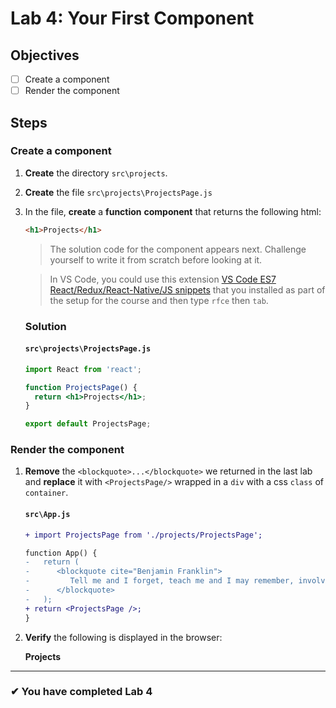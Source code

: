 # Lab 4: Your First Component

## Objectives

- [ ] Create a component
- [ ] Render the component

## Steps

### Create a component

1. **Create** the directory `src\projects`.
2. **Create** the file `src\projects\ProjectsPage.js`
3. In the file, **create** a **function** **component** that returns the following html:

   ```html
   <h1>Projects</h1>
   ```

   > The solution code for the component appears next. Challenge yourself to write it from scratch before looking at it.

   > In VS Code, you could use this extension [VS Code ES7 React/Redux/React-Native/JS snippets](https://marketplace.visualstudio.com/items?itemName=dsznajder.es7-react-js-snippets) that you installed as part of the setup for the course and then type `rfce` then `tab`.

   ### Solution

   #### `src\projects\ProjectsPage.js`

   ```jsx
   import React from 'react';

   function ProjectsPage() {
     return <h1>Projects</h1>;
   }

   export default ProjectsPage;
   ```

### Render the component

1. **Remove** the `<blockquote>...</blockquote>` we returned in the last lab and **replace** it with `<ProjectsPage/>` wrapped in a `div` with a css `class` of `container`.

   #### `src\App.js`

   ```diff
   + import ProjectsPage from './projects/ProjectsPage';

   function App() {
   -   return (
   -      <blockquote cite="Benjamin Franklin">
   -         Tell me and I forget, teach me and I may remember, involve me and I learn.
   -      </blockquote>
   -   );
   + return <ProjectsPage />;
   }
   ```

2. **Verify** the following is displayed in the browser:

   **Projects**

---

### &#10004; You have completed Lab 4
